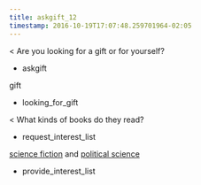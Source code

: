 ```yaml
---
title: askgift_12
timestamp: 2016-10-19T17:07:48.259701964-02:05
---
```


< Are you looking for a gift or for yourself?
* askgift

gift
* looking_for_gift

< What kinds of books do they read?
* request_interest_list

[science fiction](Interest1) and [political science](Interest2)
* provide_interest_list


